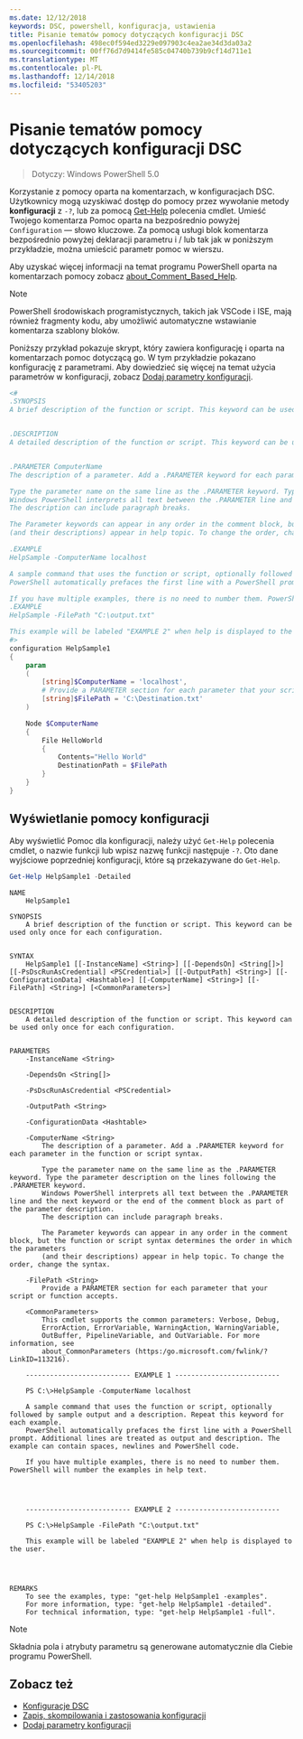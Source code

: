 ```yaml
---
ms.date: 12/12/2018
keywords: DSC, powershell, konfiguracja, ustawienia
title: Pisanie tematów pomocy dotyczących konfiguracji DSC
ms.openlocfilehash: 498ec0f594ed3229e097903c4ea2ae34d3da03a2
ms.sourcegitcommit: 00ff76d7d9414fe585c04740b739b9cf14d711e1
ms.translationtype: MT
ms.contentlocale: pl-PL
ms.lasthandoff: 12/14/2018
ms.locfileid: "53405203"
---
```

# <a name="writing-help-for-dsc-configurations"></a>Pisanie tematów pomocy dotyczących konfiguracji DSC

>Dotyczy: Windows PowerShell 5.0

Korzystanie z pomocy oparta na komentarzach, w konfiguracjach DSC. Użytkownicy mogą uzyskiwać dostęp do pomocy przez wywołanie metody **konfiguracji** z `-?`, lub za pomocą [Get-Help](/powershell/module/Microsoft.PowerShell.Core/Get-Help) polecenia cmdlet. Umieść Twojego komentarza Pomoc oparta na bezpośrednio powyżej `Configuration` — słowo kluczowe.
Za pomocą usługi blok komentarza bezpośrednio powyżej deklaracji parametru i / lub tak jak w poniższym przykładzie, można umieścić parametr pomoc w wierszu.

Aby uzyskać więcej informacji na temat programu PowerShell oparta na komentarzach pomocy zobacz [about_Comment_Based_Help](/powershell/module/microsoft.powershell.core/about/about_comment_based_help).

> [!NOTE]
> PowerShell środowiskach programistycznych, takich jak VSCode i ISE, mają również fragmenty kodu, aby umożliwić automatyczne wstawianie komentarza szablony bloków.

Poniższy przykład pokazuje skrypt, który zawiera konfigurację i oparta na komentarzach pomoc dotyczącą go. W tym przykładzie pokazano konfigurację z parametrami. Aby dowiedzieć się więcej na temat użycia parametrów w konfiguracji, zobacz [Dodaj parametry konfiguracji](add-parameters-to-a-configuration.md).

```powershell
<#
.SYNOPSIS
A brief description of the function or script. This keyword can be used only once for each configuration.


.DESCRIPTION
A detailed description of the function or script. This keyword can be used only once for each configuration.


.PARAMETER ComputerName
The description of a parameter. Add a .PARAMETER keyword for each parameter in the function or script syntax.

Type the parameter name on the same line as the .PARAMETER keyword. Type the parameter description on the lines following the .PARAMETER keyword.
Windows PowerShell interprets all text between the .PARAMETER line and the next keyword or the end of the comment block as part of the parameter description.
The description can include paragraph breaks.

The Parameter keywords can appear in any order in the comment block, but the function or script syntax determines the order in which the parameters
(and their descriptions) appear in help topic. To change the order, change the syntax.

.EXAMPLE
HelpSample -ComputerName localhost

A sample command that uses the function or script, optionally followed by sample output and a description. Repeat this keyword for each example.
PowerShell automatically prefaces the first line with a PowerShell prompt. Additional lines are treated as output and description. The example can contain spaces, newlines and PowerShell code.

If you have multiple examples, there is no need to number them. PowerShell will number the examples in help text.
.EXAMPLE
HelpSample -FilePath "C:\output.txt"

This example will be labeled "EXAMPLE 2" when help is displayed to the user.
#>
configuration HelpSample1
{
    param
    (
        [string]$ComputerName = 'localhost',
        # Provide a PARAMETER section for each parameter that your script or function accepts.
        [string]$FilePath = 'C:\Destination.txt'
    )

    Node $ComputerName
    {
        File HelloWorld
        {
            Contents="Hello World"
            DestinationPath = $FilePath
        }
    }
}
```

## <a name="viewing-configuration-help"></a>Wyświetlanie pomocy konfiguracji

Aby wyświetlić Pomoc dla konfiguracji, należy użyć `Get-Help` polecenia cmdlet, o nazwie funkcji lub wpisz nazwę funkcji następuje `-?`. Oto dane wyjściowe poprzedniej konfiguracji, które są przekazywane do `Get-Help`.

```powershell
Get-Help HelpSample1 -Detailed
```

```output
NAME
    HelpSample1

SYNOPSIS
    A brief description of the function or script. This keyword can be used only once for each configuration.


SYNTAX
    HelpSample1 [[-InstanceName] <String>] [[-DependsOn] <String[]>] [[-PsDscRunAsCredential] <PSCredential>] [[-OutputPath] <String>] [[-ConfigurationData] <Hashtable>] [[-ComputerName] <String>] [[-FilePath] <String>] [<CommonParameters>]


DESCRIPTION
    A detailed description of the function or script. This keyword can be used only once for each configuration.


PARAMETERS
    -InstanceName <String>

    -DependsOn <String[]>

    -PsDscRunAsCredential <PSCredential>

    -OutputPath <String>

    -ConfigurationData <Hashtable>

    -ComputerName <String>
        The description of a parameter. Add a .PARAMETER keyword for each parameter in the function or script syntax.

        Type the parameter name on the same line as the .PARAMETER keyword. Type the parameter description on the lines following the .PARAMETER keyword.
        Windows PowerShell interprets all text between the .PARAMETER line and the next keyword or the end of the comment block as part of the parameter description.
        The description can include paragraph breaks.

        The Parameter keywords can appear in any order in the comment block, but the function or script syntax determines the order in which the parameters
        (and their descriptions) appear in help topic. To change the order, change the syntax.

    -FilePath <String>
        Provide a PARAMETER section for each parameter that your script or function accepts.

    <CommonParameters>
        This cmdlet supports the common parameters: Verbose, Debug,
        ErrorAction, ErrorVariable, WarningAction, WarningVariable,
        OutBuffer, PipelineVariable, and OutVariable. For more information, see
        about_CommonParameters (https:/go.microsoft.com/fwlink/?LinkID=113216).

    -------------------------- EXAMPLE 1 --------------------------

    PS C:\>HelpSample -ComputerName localhost

    A sample command that uses the function or script, optionally followed by sample output and a description. Repeat this keyword for each example.
    PowerShell automatically prefaces the first line with a PowerShell prompt. Additional lines are treated as output and description. The example can contain spaces, newlines and PowerShell code.

    If you have multiple examples, there is no need to number them. PowerShell will number the examples in help text.




    -------------------------- EXAMPLE 2 --------------------------

    PS C:\>HelpSample -FilePath "C:\output.txt"

    This example will be labeled "EXAMPLE 2" when help is displayed to the user.




REMARKS
    To see the examples, type: "get-help HelpSample1 -examples".
    For more information, type: "get-help HelpSample1 -detailed".
    For technical information, type: "get-help HelpSample1 -full".
```

> [!NOTE]
> Składnia pola i atrybuty parametru są generowane automatycznie dla Ciebie programu PowerShell.

## <a name="see-also"></a>Zobacz też

- [Konfiguracje DSC](configurations.md)
- [Zapis, skompilowania i zastosowania konfiguracji](write-compile-apply-configuration.md)
- [Dodaj parametry konfiguracji](add-parameters-to-a-configuration.md)
